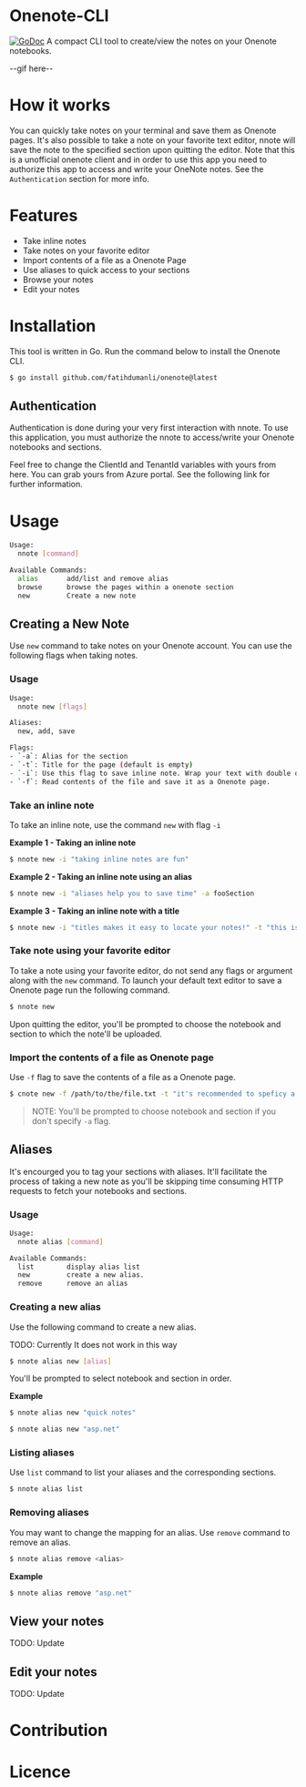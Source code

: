 <!--
<p align="center"><a href="https://github.com/Trendyol/gaos" target="_blank"><img height="128" src="https://raw.githubusercontent.com/Trendyol/gaos/master/.res/logo.png"></a></p>

<h1 align="center">GAOS</h1>

<div align="center">
 <strong>
   HTTP mocking to test API services for chaos scenarios
 </strong>
</div>

-->

# Onenote-CLI
[![GoDoc](http://img.shields.io/badge/godoc-reference-5272B4.svg)](https://pkg.go.dev/github.com/AlecAivazis/survey/v2)
A compact CLI tool to create/view the notes on your Onenote notebooks.

--gif here--

# How it works
You can quickly take notes on your terminal and save them as Onenote pages. It's also possible to take a note on your favorite text editor, nnote will save the note to the specified section upon quitting the editor. Note that this is a unofficial onenote client and in order to use this app you need to authorize this app to access and write your OneNote notes. See the `Authentication` section for more info.

# Features
- Take inline notes
- Take notes on your favorite editor
- Import contents of a file as a Onenote Page
- Use aliases to quick access to your sections
- Browse your notes
- Edit your notes

# Installation 
This tool is written in Go. Run the command below to install the Onenote CLI.

```bash
$ go install github.com/fatihdumanli/onenote@latest
```

## Authentication
Authentication is done during your very first interaction with nnote. To use this application, you must authorize the nnote to access/write your Onenote notebooks and sections.

Feel free to change the ClientId and TenantId variables with yours from here. You can grab yours from Azure portal. See the following link for further information.


# Usage
```bash
Usage:
  nnote [command]

Available Commands:
  alias       add/list and remove alias
  browse      browse the pages within a onenote section
  new         Create a new note
```

## Creating a New Note

Use `new` command to take notes on your Onenote account. You can use the following flags when taking notes.

### Usage

```bash
Usage:
  nnote new [flags]

Aliases:
  new, add, save

Flags:
- `-a`: Alias for the section
- `-t`: Title for the page (default is empty)
- `-i`: Use this flag to save inline note. Wrap your text with double quotes right after the flag literal.
- `-f`: Read contents of the file and save it as a Onenote page.
```
### Take an inline note
To take an inline note, use the command `new` with flag `-i`


**Example 1 - Taking an inline note**
```bash
$ nnote new -i "taking inline notes are fun" 
``` 

**Example 2 - Taking an inline note using an alias**

```bash
$ nnote new -i "aliases help you to save time" -a fooSection
```

**Example 3 - Taking an inline note with a title**

```bash
$ nnote new -i "titles makes it easy to locate your notes!" -t "this is crazy important note!"
``` 

### Take note using your favorite editor
To take a note using your favorite editor, do not send any flags or argument along with the `new` command. To launch your default text editor to save a Onenote page run the following command.

```bash
$ nnote new
```
Upon quitting the editor, you'll be prompted to choose the notebook and section to which the note'll be uploaded.

### Import the contents of a file as Onenote page
Use `-f` flag to save the contents of a file as a Onenote page.


```bash
$ cnote new -f /path/to/the/file.txt -t "it's recommended to speficy a title although it's not required!" -a barSection
```

> NOTE: You'll be prompted to choose notebook and section if you don't specify `-a` flag.

## Aliases
It's encourged you to tag your sections with aliases. It'll facilitate the process of taking a new note as you'll be skipping time consuming HTTP requests to fetch your notebooks and sections.

### Usage
```bash
Usage:
  nnote alias [command]

Available Commands:
  list        display alias list
  new         create a new alias.
  remove      remove an alias
```

### Creating a new alias
Use the following command to create a new alias.

TODO: Currently It does not work in this way
```bash
$ nnote alias new [alias]
```

You'll be prompted to select notebook and section in order. 

**Example**
```bash
$ nnote alias new "quick notes"
```

```bash
$ nnote alias new "asp.net"
```

### Listing aliases
Use `list` command to list your aliases and the corresponding sections.

```bash
$ nnote alias list
```

### Removing aliases
You may want to change the mapping for an alias. Use `remove` command to remove an alias.

```bash
$ nnote alias remove <alias>
``` 

**Example**
```bash
$ nnote alias remove "asp.net"
```

## View your notes
TODO: Update
## Edit your notes
TODO: Update

# Contribution
# Licence




